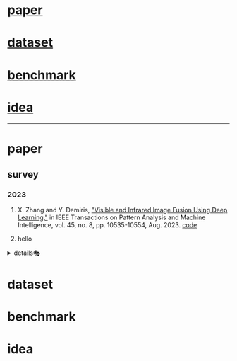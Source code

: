 # [paper](#paper-section-id)
# [dataset](#dataset-section-id)
# [benchmark](#benchmark-section-id)
# [idea](#idea-section-id)
-------------------------------------

<a name="paper-section-id" />

# paper
 ## survey
 ### 2023
  1.  X. Zhang and Y. Demiris, ["Visible and Infrared Image Fusion Using Deep Learning,"](https://ieeexplore.ieee.org/abstract/document/10088423) in IEEE Transactions on Pattern Analysis and Machine Intelligence, vol. 45, no. 8, pp. 10535-10554, Aug. 2023. [code](#benchmark-section-id)
   
  2. hello
<details>
  <summary>details🎭</summary>
  
  ## survey
  
    
    1.  X. Zhang and Y. Demiris, "Visible and Infrared Image Fusion Using Deep Learning," in IEEE Transactions on Pattern Analysis and Machine Intelligence, vol. 45, no. 8, pp. 10535-10554, Aug. 2023
   
    2. hello
    
</details>

<a name="dataset-section-id" />

# dataset

<a name="benchmark-section-id" />

# benchmark

<a name="idea-section-id" />

# idea
